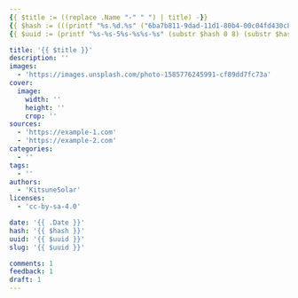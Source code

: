 ```yaml
---
{{ $title := ((replace .Name "-" " ") | title) -}}
{{ $hash := (((printf "%s.%d.%s" ("6ba7b811-9dad-11d1-80b4-00c04fd430c8") (now.UnixNano) (delimit (shuffle (seq 999)) "")) | base64Encode) | sha1) -}}
{{ $uuid := (printf "%s-%s-5%s-%s%s-%s" (substr $hash 0 8) (substr $hash 8 4) (substr $hash 13 3) (index (slice "8" "9" "a" "b" | shuffle) 0) (substr $hash 17 3) (substr $hash 20 12)) -}}

title: '{{ $title }}'
description: ''
images:
  - 'https://images.unsplash.com/photo-1585776245991-cf89dd7fc73a'
cover:
  image:
    width: ''
    height: ''
    crop: ''
sources:
  - 'https://example-1.com'
  - 'https://example-2.com'
categories:
  - ''
tags:
  - ''
authors:
  - 'KitsuneSolar'
licenses:
  - 'cc-by-sa-4.0'

date: '{{ .Date }}'
hash: '{{ $hash }}'
uuid: '{{ $uuid }}'
slug: '{{ $uuid }}'

comments: 1
feedback: 1
draft: 1
---
```


